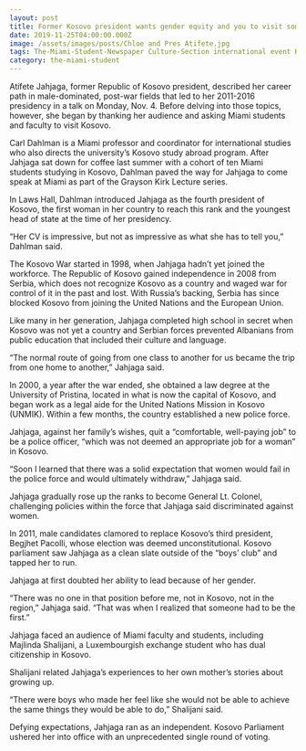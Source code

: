 ```yaml
---
layout: post
title: Former Kosovo president wants gender equity and you to visit sometime
date: 2019-11-25T04:00:00.000Z
image: /assets/images/posts/Chloe and Pres Atifete.jpg
tags: The-Miami-Student-Newspaper Culture-Section international event Kosovo
category: the-miami-student
---
```

Atifete Jahjaga, former Republic of Kosovo president, described her career path in male-dominated, post-war fields that led to her 2011-2016 presidency in a talk on Monday, Nov. 4. Before delving into those topics, however, she began by thanking her audience and asking Miami students and faculty to visit Kosovo.

Carl Dahlman is a Miami professor and coordinator for international studies who also directs the university’s Kosovo study abroad program. After Jahjaga sat down for coffee last summer with a cohort of ten Miami students studying in Kosovo, Dahlman paved the way for Jahjaga to come speak at Miami as part of the Grayson Kirk Lecture series.

In Laws Hall, Dahlman introduced Jahjaga as the fourth president of Kosovo, the first woman in her country to reach this rank and the youngest head of state at the time of her presidency.

“Her CV is impressive, but not as impressive as what she has to tell you,” Dahlman said.

The Kosovo War started in 1998, when Jahjaga hadn’t yet joined the workforce. The Republic of Kosovo gained independence in 2008 from Serbia, which does not recognize Kosovo as a country and waged war for control of it in the past and lost. With Russia’s backing, Serbia has since blocked Kosovo from joining the United Nations and the European Union.

Like many in her generation, Jahjaga completed high school in secret when Kosovo was not yet a country and Serbian forces prevented Albanians from public education that included their culture and language.

“The normal route of going from one class to another for us became the trip from one home to another,” Jahjaga said.

In 2000, a year after the war ended, she obtained a law degree at the University of Pristina, located in what is now the capital of Kosovo, and began work as a legal aide for the United Nations Mission in Kosovo (UNMIK). Within a few months, the country established a new police force.

Jahjaga, against her family’s wishes, quit a “comfortable, well-paying job” to be a police officer, “which was not deemed an appropriate job for a woman” in Kosovo.

“Soon I learned that there was a solid expectation that women would fail in the police force and would ultimately withdraw,” Jahjaga said.

Jahjaga gradually rose up the ranks to become General Lt. Colonel, challenging policies within the force that Jahjaga said discriminated against women.

In 2011, male candidates clamored to replace Kosovo’s third president, Begjhet Pacolli, whose election was deemed unconstitutional. Kosovo parliament saw Jahjaga as a clean slate outside of the “boys’ club” and tapped her to run.

Jahjaga at first doubted her ability to lead because of her gender.

“There was no one in that position before me, not in Kosovo, not in the region,” Jahjaga said. “That was when I realized that someone had to be the first.”

Jahjaga faced an audience of Miami faculty and students, including Majlinda Shalijani, a Luxembourgish exchange student who has dual citizenship in Kosovo.

Shalijani related Jahjaga’s experiences to her own mother’s stories about growing up.

“There were boys who made her feel like she would not be able to achieve the same things they would be able to do,” Shalijani said.

Defying expectations, Jahjaga ran as an independent. Kosovo Parliament ushered her into office with an unprecedented single round of voting.

